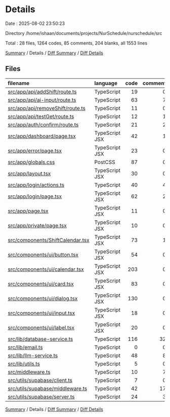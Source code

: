 # Details

Date : 2025-08-02 23:50:23

Directory /home/ishaan/documents/projects/NurSchedule/nurschedule/src

Total : 28 files,  1264 codes, 85 comments, 204 blanks, all 1553 lines

[Summary](results.md) / Details / [Diff Summary](diff.md) / [Diff Details](diff-details.md)

## Files
| filename | language | code | comment | blank | total |
| :--- | :--- | ---: | ---: | ---: | ---: |
| [src/app/api/addShift/route.ts](/src/app/api/addShift/route.ts) | TypeScript | 19 | 0 | 4 | 23 |
| [src/app/api/ai-input/route.ts](/src/app/api/ai-input/route.ts) | TypeScript | 63 | 7 | 12 | 82 |
| [src/app/api/removeShift/route.ts](/src/app/api/removeShift/route.ts) | TypeScript | 11 | 0 | 2 | 13 |
| [src/app/api/testGet/route.ts](/src/app/api/testGet/route.ts) | TypeScript | 12 | 1 | 3 | 16 |
| [src/app/auth/confirm/route.ts](/src/app/auth/confirm/route.ts) | TypeScript | 21 | 2 | 6 | 29 |
| [src/app/dashboard/page.tsx](/src/app/dashboard/page.tsx) | TypeScript JSX | 42 | 1 | 7 | 50 |
| [src/app/error/page.tsx](/src/app/error/page.tsx) | TypeScript JSX | 23 | 0 | 3 | 26 |
| [src/app/globals.css](/src/app/globals.css) | PostCSS | 87 | 0 | 16 | 103 |
| [src/app/layout.tsx](/src/app/layout.tsx) | TypeScript JSX | 30 | 0 | 5 | 35 |
| [src/app/login/actions.ts](/src/app/login/actions.ts) | TypeScript | 40 | 4 | 14 | 58 |
| [src/app/login/page.tsx](/src/app/login/page.tsx) | TypeScript JSX | 62 | 2 | 5 | 69 |
| [src/app/page.tsx](/src/app/page.tsx) | TypeScript JSX | 11 | 0 | 3 | 14 |
| [src/app/private/page.tsx](/src/app/private/page.tsx) | TypeScript JSX | 10 | 0 | 5 | 15 |
| [src/components/ShiftCalendar.tsx](/src/components/ShiftCalendar.tsx) | TypeScript JSX | 73 | 1 | 10 | 84 |
| [src/components/ui/button.tsx](/src/components/ui/button.tsx) | TypeScript JSX | 54 | 0 | 6 | 60 |
| [src/components/ui/calendar.tsx](/src/components/ui/calendar.tsx) | TypeScript JSX | 203 | 0 | 11 | 214 |
| [src/components/ui/card.tsx](/src/components/ui/card.tsx) | TypeScript JSX | 83 | 0 | 10 | 93 |
| [src/components/ui/dialog.tsx](/src/components/ui/dialog.tsx) | TypeScript JSX | 130 | 0 | 14 | 144 |
| [src/components/ui/input.tsx](/src/components/ui/input.tsx) | TypeScript JSX | 18 | 0 | 4 | 22 |
| [src/components/ui/label.tsx](/src/components/ui/label.tsx) | TypeScript JSX | 20 | 0 | 5 | 25 |
| [src/lib/database-service.ts](/src/lib/database-service.ts) | TypeScript | 116 | 32 | 32 | 180 |
| [src/lib/email.ts](/src/lib/email.ts) | TypeScript | 0 | 0 | 1 | 1 |
| [src/lib/llm-service.ts](/src/lib/llm-service.ts) | TypeScript | 48 | 8 | 7 | 63 |
| [src/lib/utils.ts](/src/lib/utils.ts) | TypeScript | 5 | 0 | 2 | 7 |
| [src/middleware.ts](/src/middleware.ts) | TypeScript | 10 | 7 | 3 | 20 |
| [src/utils/supabase/client.ts](/src/utils/supabase/client.ts) | TypeScript | 7 | 0 | 2 | 9 |
| [src/utils/supabase/middleware.ts](/src/utils/supabase/middleware.ts) | TypeScript | 42 | 17 | 9 | 68 |
| [src/utils/supabase/server.ts](/src/utils/supabase/server.ts) | TypeScript | 24 | 3 | 3 | 30 |

[Summary](results.md) / Details / [Diff Summary](diff.md) / [Diff Details](diff-details.md)